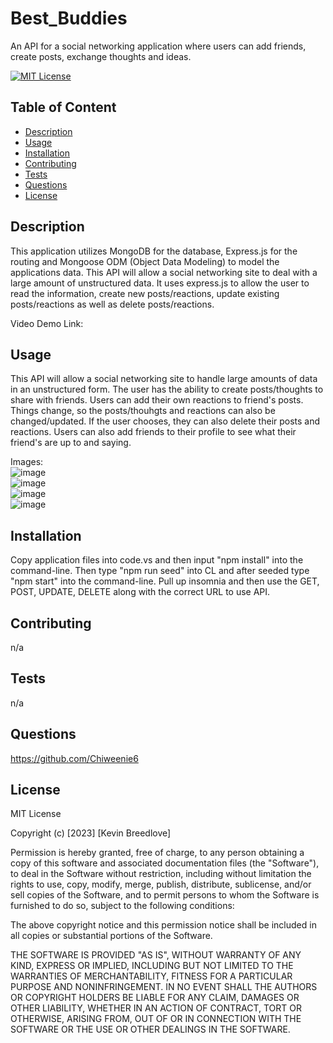 # Best_Buddies
An API for a  social networking application where users can add friends, create posts, exchange thoughts and ideas.

[![MIT License](https://img.shields.io/badge/License-MIT-blue)]((https://opensource.org/licenses/MIT))

## Table of Content
  - [Description](#Description)
  - [Usage](#Usage)
  - [Installation](#Installation)
  - [Contributing](#Contributing)
  - [Tests](#Tests)
  - [Questions](#Questions)
  - [License](#License)

## Description
  This application utilizes MongoDB for the database, Express.js for the routing and Mongoose ODM (Object Data Modeling) to model the applications data. This API will allow a social networking site to deal with a large amount of unstructured data. It uses express.js to allow the user to read the information, create new posts/reactions, update existing posts/reactions as well as delete posts/reactions. 
  
  Video Demo Link:   
  


## Usage  
  This API will allow a social networking site to handle large amounts of data in an unstructured form. The user has the ability to create posts/thoughts to share with friends. Users can add their own reactions to friend's posts. Things change, so the posts/thouhgts and reactions can also be changed/updated. If the user chooses, they can also delete their posts and reactions. Users can also add friends to their profile to see what their friend's are up to and saying.
  
  Images:  
  ![image](https://user-images.githubusercontent.com/113393706/228097191-c40c5057-9ff8-4769-8505-00eefde366cf.png)  
  ![image](https://user-images.githubusercontent.com/113393706/228098449-25086239-5cf1-437b-ae29-30698c4b721f.png)  
  ![image](https://user-images.githubusercontent.com/113393706/228097332-5419952a-4781-4dc3-af1c-3f7d7379b4c9.png)  
  ![image](https://user-images.githubusercontent.com/113393706/228097456-8f410a89-2b22-4962-b9b9-72cd9f85b8b7.png)


## Installation
  Copy application files into code.vs and then input "npm install" into the command-line. Then type "npm run seed" into CL and after seeded type "npm start" into the command-line. Pull up insomnia and then use the GET, POST, UPDATE, DELETE along with the correct URL to use API.

## Contributing
  n/a

## Tests
  n/a

## Questions
  https://github.com/Chiweenie6  

## License
  MIT License

Copyright (c) [2023] [Kevin Breedlove]

Permission is hereby granted, free of charge, to any person obtaining a copy
of this software and associated documentation files (the "Software"), to deal
in the Software without restriction, including without limitation the rights
to use, copy, modify, merge, publish, distribute, sublicense, and/or sell
copies of the Software, and to permit persons to whom the Software is
furnished to do so, subject to the following conditions:

The above copyright notice and this permission notice shall be included in all
copies or substantial portions of the Software.

THE SOFTWARE IS PROVIDED "AS IS", WITHOUT WARRANTY OF ANY KIND, EXPRESS OR
IMPLIED, INCLUDING BUT NOT LIMITED TO THE WARRANTIES OF MERCHANTABILITY,
FITNESS FOR A PARTICULAR PURPOSE AND NONINFRINGEMENT. IN NO EVENT SHALL THE
AUTHORS OR COPYRIGHT HOLDERS BE LIABLE FOR ANY CLAIM, DAMAGES OR OTHER
LIABILITY, WHETHER IN AN ACTION OF CONTRACT, TORT OR OTHERWISE, ARISING FROM,
OUT OF OR IN CONNECTION WITH THE SOFTWARE OR THE USE OR OTHER DEALINGS IN THE
SOFTWARE.
